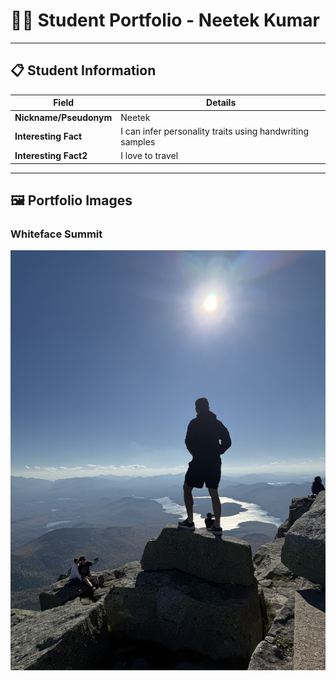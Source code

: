 # 👨‍🎓 Student Portfolio - Neetek Kumar

---

## 📋 Student Information

| **Field** | **Details** |
|-----------|-------------|
| **Nickname/Pseudonym** | Neetek |
| **Interesting Fact** |I can infer personality traits using handwriting samples |
| **Interesting Fact2** | I love to travel |

---

## 🖼️ Portfolio Images

### Whiteface Summit
![White Face Mountain](IMG_2756.jpeg)
